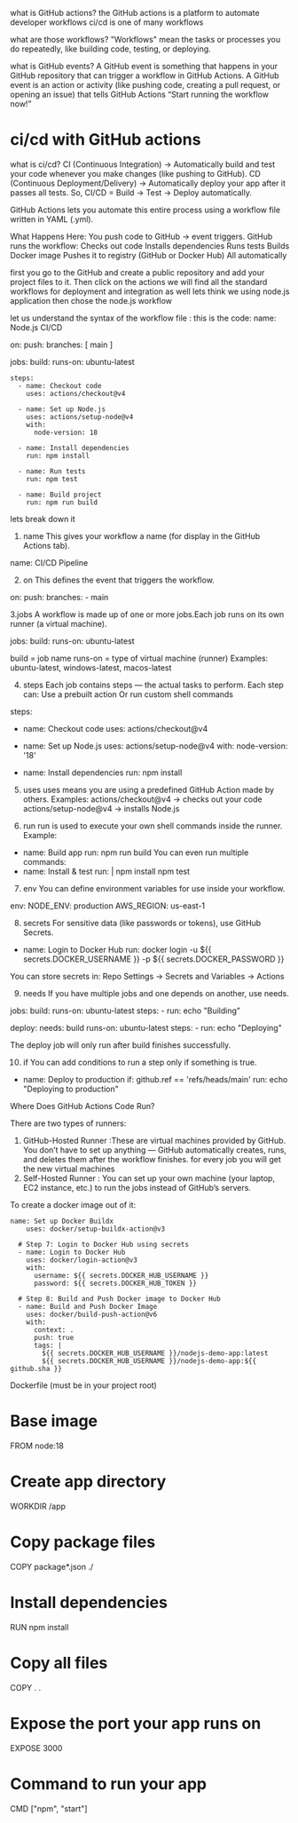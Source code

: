 what is GitHub actions?
the GitHub actions is a platform to automate developer workflows
ci/cd is one of many workflows

what are those workflows?
"Workflows" mean the tasks or processes you do repeatedly, like building code, testing, or deploying.

what is GitHub events?
A GitHub event is something that happens in your GitHub repository that can trigger a workflow in GitHub Actions.
A GitHub event is an action or activity (like pushing code, creating a pull request, or opening an issue) that tells GitHub Actions “Start running the workflow now!”

ci/cd with GitHub actions
=========================
what is ci/cd?
CI (Continuous Integration) → Automatically build and test your code whenever you make changes (like pushing to GitHub).
CD (Continuous Deployment/Delivery) → Automatically deploy your app after it passes all tests.
So, CI/CD = Build → Test → Deploy automatically.

GitHub Actions lets you automate this entire process using a workflow file written in YAML (.yml).

What Happens Here:
You push code to GitHub → event triggers.
GitHub runs the workflow:
Checks out code
Installs dependencies
Runs tests
Builds Docker image
Pushes it to registry (GitHub or Docker Hub)
All automatically 

first you go to the GitHub and create a public repository and add your project files to it.
Then click on the actions we will find all the standard workflows for deployment and integration as well
lets think we using node.js application then chose the node.js workflow 

let us understand the syntax of the workflow file :
this is the code:
name: Node.js CI/CD

on:
  push:
    branches: [ main ]

jobs:
  build:
    runs-on: ubuntu-latest

    steps:
      - name: Checkout code
        uses: actions/checkout@v4

      - name: Set up Node.js
        uses: actions/setup-node@v4
        with:
          node-version: 18

      - name: Install dependencies
        run: npm install

      - name: Run tests
        run: npm test

      - name: Build project
        run: npm run build
lets break down it 
1. name
This gives your workflow a name (for display in the GitHub Actions tab).

name: CI/CD Pipeline

2. on
This defines the event that triggers the workflow.

on:
  push:
    branches:
      - main

3.jobs
A workflow is made up of one or more jobs.Each job runs on its own runner (a virtual machine).

jobs:
  build:
    runs-on: ubuntu-latest

build = job name
runs-on = type of virtual machine (runner)
Examples: ubuntu-latest, windows-latest, macos-latest

4. steps
Each job contains steps — the actual tasks to perform.
Each step can:
Use a prebuilt action
Or run custom shell commands

steps:
  - name: Checkout code
    uses: actions/checkout@v4

  - name: Set up Node.js
    uses: actions/setup-node@v4
    with:
      node-version: '18'

  - name: Install dependencies
    run: npm install

5. uses
uses means you are using a predefined GitHub Action made by others.
Examples:
actions/checkout@v4 → checks out your code
actions/setup-node@v4 → installs Node.js

6. run
run is used to execute your own shell commands inside the runner.
Example:
- name: Build app
  run: npm run build
You can even run multiple commands:
- name: Install & test
  run: |
    npm install
    npm test

7. env
You can define environment variables for use inside your workflow.

env:
  NODE_ENV: production
  AWS_REGION: us-east-1

8. secrets
For sensitive data (like passwords or tokens), use GitHub Secrets.

- name: Login to Docker Hub
  run: docker login -u ${{ secrets.DOCKER_USERNAME }} -p ${{ secrets.DOCKER_PASSWORD }}

You can store secrets in:
Repo Settings → Secrets and Variables → Actions

9. needs
If you have multiple jobs and one depends on another, use needs.

jobs:
  build:
    runs-on: ubuntu-latest
    steps:
      - run: echo "Building"

  deploy:
    needs: build
    runs-on: ubuntu-latest
    steps:
      - run: echo "Deploying"

The deploy job will only run after build finishes successfully.

10. if
You can add conditions to run a step only if something is true.

- name: Deploy to production
  if: github.ref == 'refs/heads/main'
  run: echo "Deploying to production"

Where Does GitHub Actions Code Run?

There are two types of runners:

1. GitHub-Hosted Runner :These are virtual machines provided by GitHub. You don’t have to set up anything — GitHub automatically creates, runs, and deletes them after the workflow finishes.
for every job you will get the new virtual machines
2. Self-Hosted Runner	: You can set up your own machine (your laptop, EC2 instance, etc.) to run the jobs instead of GitHub’s servers.

To create a docker image out of it:

	name: Set up Docker Buildx
        uses: docker/setup-buildx-action@v3

      # Step 7: Login to Docker Hub using secrets
      - name: Login to Docker Hub
        uses: docker/login-action@v3
        with:
          username: ${{ secrets.DOCKER_HUB_USERNAME }}
          password: ${{ secrets.DOCKER_HUB_TOKEN }}

      # Step 8: Build and Push Docker image to Docker Hub
      - name: Build and Push Docker Image
        uses: docker/build-push-action@v6
        with:
          context: .
          push: true
          tags: |
            ${{ secrets.DOCKER_HUB_USERNAME }}/nodejs-demo-app:latest
            ${{ secrets.DOCKER_HUB_USERNAME }}/nodejs-demo-app:${{ github.sha }}

Dockerfile (must be in your project root)

# Base image
FROM node:18
# Create app directory
WORKDIR /app
# Copy package files
COPY package*.json ./
# Install dependencies
RUN npm install
# Copy all files
COPY . .
# Expose the port your app runs on
EXPOSE 3000
# Command to run your app
CMD ["npm", "start"]










